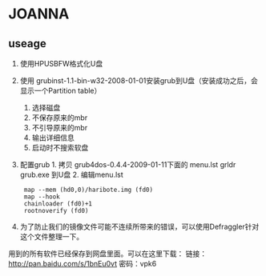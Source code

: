 ﻿# JOANNA

## useage


1. 使用HPUSBFW格式化U盘
1. 使用  grubinst-1.1-bin-w32-2008-01-01安装grub到U盘（安装成功之后，会显示一个Partition table）
	1. 选择磁盘
	2. 不保存原来的mbr
	3. 不引导原来的mbr
	4. 输出详细信息
	5. 启动时不搜索软盘

3. 配置grub
		1. 拷贝 grub4dos-0.4.4-2009-01-11下面的 menu.lst grldr grub.exe 到U盘
		2. 编辑menu.lst


	    map --mem (hd0,0)/haribote.img (fd0)
    	map --hook
    	chainloader (fd0)+1
    	rootnoverify (fd0)

4. 为了防止我们的镜像文件可能不连续所带来的错误，可以使用Defraggler针对这个文件整理一下。

用到的所有软件已经保存到网盘里面。可以在这里下载：
链接：http://pan.baidu.com/s/1bnEu0vt 密码：vpk6
